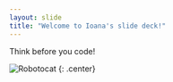 ```yaml
---
layout: slide
title: "Welcome to Ioana's slide deck!"
---
```


Think before you code!

![Robotocat](https://octodex.github.com/images/Robotocat.png)
{: .center}
